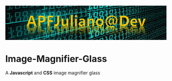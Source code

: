 ![Juliano Costa](https://raw.githubusercontent.com/julianojcs/julianojcs.github.io/master/apfjuliano.dev.png)

# Image-Magnifier-Glass
A **Javascript** and **CSS** image magnifier glass
